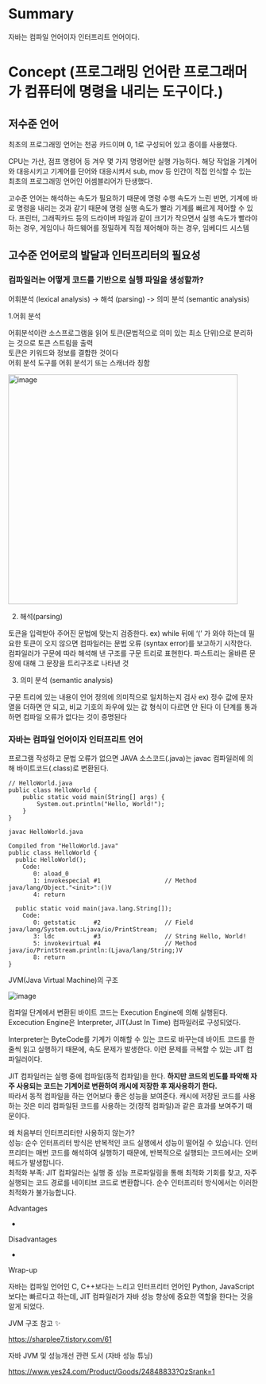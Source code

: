 # Summary

자바는 컴파일 언어이자 인터프리트 언어이다.

# Concept (프로그래밍 언어란 프로그래머가 컴퓨터에 명령을 내리는 도구이다.)

## 저수준 언어

최초의 프로그래밍 언어는 천공 카드이며 0, 1로 구성되어 있고 종이를 사용했다.

CPU는 가산, 점프 명령어 등 겨우 몇 가지 명령어만 실행 가능하다. 해당 작업을 기계어와 대응시키고 기계어를 단어와 대응시켜서 sub, mov 등 인간이 직접 인식할 수 있는 최초의 프로그래밍 언어인 어셈블리어가 탄생했다.

고수준 언어는 해석하는 속도가 필요하기 때문에 명령 수행 속도가 느린 반면, 기계에 바로 명령을 내리는 것과 같기 때문에 명령 실행 속도가 빨라 기계를 빠르게 제어할 수 있다. 
프린터, 그래픽카드 등의 드라이버 파일과 같이 크기가 작으면서 실행 속도가 빨라야 하는 경우, 게임이나 하드웨어를 정밀하게 직접 제어해야 하는 경우, 임베디드 시스템

## 고수준 언어로의 발달과 인터프리터의 필요성

### 컴파일러는 어떻게 코드를 기반으로 실행 파일을 생성할까?

어휘분석 (lexical analysis) → 해석 (parsing) -> 의미 분석 (semantic analysis)

1.어휘 분석

어휘분석이란 소스프로그램을 읽어 토큰(문법적으로 의미 있는 최소 단위)으로 분리하는 것으로 토큰 스트림을 출력   
토큰은 키워드와 정보를 결합한 것이다   
어휘 분석 도구를 어휘 분석기 또는 스캐너라 칭함

<img width="462" alt="image" src="https://github.com/Tech-Develop-Study/books-reading/assets/38885241/09c15f84-432e-4e0b-9d16-56e231ac177d">

   
2. 해석(parsing)

토큰을 입력받아 주어진 문법에 맞는지 검증한다. ex) while 뒤에 ‘(’ 가 와야 하는데 필요한 토큰이 오지 않으면 컴파일러는 문법 오류 (syntax error)를 보고하기 시작한다.
컴파일러가 구문에 따라 해석해 낸 구조를 구문 트리로 표현한다. 파스트리는 올바른 문장에 대해 그 문장을 트리구조로 나타낸 것

3. 의미 분석 (semantic analysis)

구문 트리에 있는 내용이 언어 정의에 의미적으로 일치하는지 검사 ex) 정수 값에 문자열을 더하면 안 되고, 비교 기호의 좌우에 있는 값 형식이 다르면 안 된다
이 단계를 통과하면 컴파일 오류가 없다는 것이 증명된다


### 자바는 컴파일 언어이자 인터프리트 언어

프로그램 작성하고 문법 오류가 없으면 JAVA 소스코드(.java)는 javac 컴파일러에 의해 바이트코드(.class)로 변환된다.

```
// HelloWorld.java
public class HelloWorld {
    public static void main(String[] args) {
        System.out.println("Hello, World!");
    }
}
```

```
javac HelloWorld.java
```

```
Compiled from "HelloWorld.java"
public class HelloWorld {
  public HelloWorld();
    Code:
       0: aload_0
       1: invokespecial #1                  // Method java/lang/Object."<init>":()V
       4: return

  public static void main(java.lang.String[]);
    Code:
       0: getstatic     #2                  // Field java/lang/System.out:Ljava/io/PrintStream;
       3: ldc           #3                  // String Hello, World!
       5: invokevirtual #4                  // Method java/io/PrintStream.println:(Ljava/lang/String;)V
       8: return
}
```

JVM(Java Virtual Machine)의 구조

![image](https://github.com/Tech-Develop-Study/books-reading/assets/38885241/25cfc87b-6fb2-465a-8afa-8e7b2d27de16)


컴파일 단계에서 변환된 바이트 코드는 Execution Engine에 의해 실행된다.    
Excecution Engine은 Interpreter, JIT(Just In Time) 컴파일러로 구성되었다.   

Interpreter는 ByteCode를 기계가 이해할 수 있는 코드로 바꾸는데 바이트 코드를 한줄씩 읽고 실행하기 때문에, 속도 문제가 발생한다. 이런 문제를 극복할 수 있는 JIT 컴파일러이다.

JIT 컴파일러는 실행 중에 컴파일(동적 컴파일)을 한다. **하지만 코드의 빈도를 파악해 자주 사용되는 코드는 기계어로 변환하여 캐시에 저장한 후 재사용하기 한다.**    
따라서 동적 컴파일을 하는 언어보다 좋은 성능을 보여준다. 캐시에 저장된 코드를 사용하는 것은 미리 컴파일된 코드를 사용하는 것(정적 컴파일)과 같은 효과를 보여주기 때문이다.


왜 처음부터 인터프리터만 사용하지 않는가?   
성능: 순수 인터프리터 방식은 반복적인 코드 실행에서 성능이 떨어질 수 있습니다. 인터프리터는 매번 코드를 해석하여 실행하기 때문에, 반복적으로 실행되는 코드에서는 오버헤드가 발생합니다.   
최적화 부족: JIT 컴파일러는 실행 중 성능 프로파일링을 통해 최적화 기회를 찾고, 자주 실행되는 코드 경로를 네이티브 코드로 변환합니다. 순수 인터프리터 방식에서는 이러한 최적화가 불가능합니다.


Advantages

-

Disadvantages

-

Wrap-up

자바는 컴파일 언어인 C, C++보다는 느리고 인터프리터 언어인 Python, JavaScript 보다는 빠르다고 하는데, JIT 컴파일러가 자바 성능 향상에 중요한 역할을 한다는 것을 알게 되었다.



JVM 구조 참고 ✨

https://sharplee7.tistory.com/61

자바 JVM 및 성능개선 관련 도서 (자바 성능 튜닝)

https://www.yes24.com/Product/Goods/24848833?OzSrank=1

